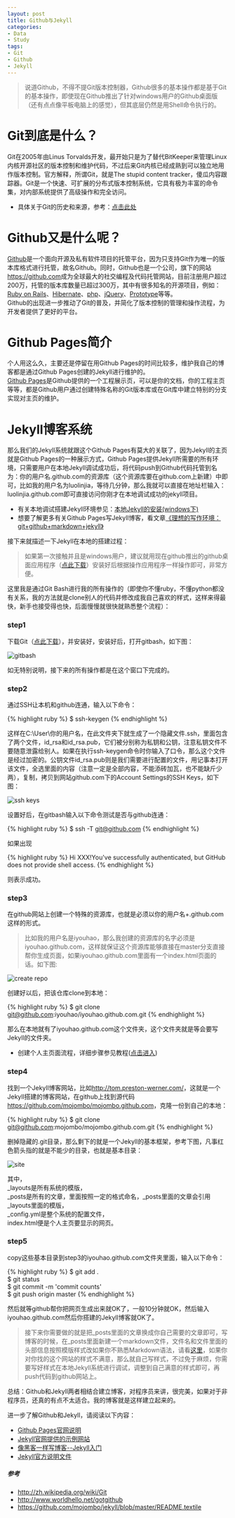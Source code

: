 ```yaml
---
layout: post
title: Github与Jekyll
categories:
- Data
- Study
tags:
- Git
- Github
- Jekyll
---
```


> 说道Github，不得不提Git版本控制器，Github很多的基本操作都是基于Git的基本操作，即使现在Github推出了针对windows用户的Github桌面版（还有点点像平板电脑上的感觉），但其底层仍然是用Shell命令执行的。  


# Git到底是什么？  
Git在2005年由Linus Torvalds开发，最开始只是为了替代BitKeeper来管理Linux内核开源社区的版本控制和维护代码，不过后来Git内核已经成熟到可以独立地用作版本控制。官方解释，所谓Git，就是The stupid content tracker，傻瓜内容跟踪器。Git是一个快速、可扩展的分布式版本控制系统，它具有极为丰富的命令集，对内部系统提供了高级操作和完全访问。  

- 具体关于Git的历史和来源，参考：[点击此处](http://zh.wikipedia.org/wiki/Git)  

# Github又是什么呢？  
[Github](https://github.com/)是一个面向开源及私有软件项目的托管平台，因为只支持Git作为唯一的版本库格式进行托管，故名Github。同时，Github也是一个公司，旗下的网站<https://github.com>成为全球最大的社交编程及代码托管网站，目前注册用户超过200万，托管的版本库数量已超过300万，其中有很多知名的开源项目，例如：[Ruby on Rails](https://github.com/rails/rails)、[Hibernate](https://github.com/hibernate/hibernate-orm)、[php](https://github.com/php/php-src)、[jQuery](https://github.com/jquery/jquery)、[Prototype](https://github.com/sstephenson/prototype)等等。  
Github的出现进一步推动了Git的普及，并简化了版本控制的管理和操作流程，为开发者提供了更好的平台。  

# Github Pages简介  
个人用这么久，主要还是停留在用Github Pages的时间比较多，维护我自己的博客都是通过Github Pages创建的Jekyll进行维护的。  
[Github Pages](http://pages.github.com/)是Github提供的一个工程展示页，可以是你的文档，你的工程主页等等，都是Github用户通过创建特殊名称的Git版本库或在Git库中建立特别的分支实现对主页的维护。  

# Jekyll博客系统  
那么我们的Jekyll系统就跟这个Github Pages有莫大的关联了，因为Jekyll的主页就是Github Pages的一种展示方式，Github Pages提供Jekyll所需要的所有环境，只需要用户在本地Jekyll调试成功后，将代码push到Github代码托管到名为：你的用户名.github.com的资源库（这个资源库要在github.com上新建）中即可，比如我的用户名为luolinjia，等待几分钟，那么我就可以直接在地址栏输入：luolinjia.github.com即可直接访问你刚才在本地调试成功的jekyll项目。  

- 有关本地调试搭建Jekyll环境参见：[本地Jekyll的安装(windows下)](http://luolinjia.com/cn/2012/08/windows-jekyll-install/)  
- 想要了解更多有关Github Pages写Jekyll博客，看文章[《理想的写作环境：git+github+markdown+jekyll》](http://www.yangzhiping.com/tech/writing-space.html)   
 

接下来就描述一下Jekyll在本地的搭建过程：  
> 如果第一次接触并且是windows用户，建议就用现在github推出的github桌面应用程序（[点此下载](http://github-windows.s3.amazonaws.com/GitHubSetup.exe)）安装好后根据操作应用程序一样操作即可，非常方便。  

这里我是通过Git Bash进行我的所有操作的（即使你不懂ruby，不懂python都没有关系，我的方法就是clone别人的代码并修改成我自己喜欢的样式，这样来得最快，新手也接受得也快，后面慢慢就很快就熟悉整个流程）：  
### step1  
下载Git（[点此下载](http://msysgit.github.com/)），并安装好，安装好后，打开gitbash，如下图：  

![gitbash](http://i.imgur.com/LweTE.png)  

如无特别说明，接下来的所有操作都是在这个窗口下完成的。  


### step2  
通过SSH让本机和github连通，输入以下命令：  

{% highlight ruby %}
$ ssh-keygen
{% endhighlight %}   

这样在C:\User\你的用户名，在此文件夹下就生成了一个隐藏文件.ssh，里面包含了两个文件，id_rsa和id_rsa.pub，它们被分别称为私钥和公钥，注意私钥文件不要随意泄露给别人。如果在执行ssh-keygen命令时你输入了口令，那么这个文件是经过加密的。公钥文件id_rsa.pub则是我们需要进行配置的文件，用记事本打开该文件，全选里面的内容（注意一定是全部内容，不能添砖加瓦，也不能缺斤少两），复制，拷贝到网站github.com下的Account Settings的SSH Keys，如下图：  

![ssh keys](http://i.imgur.com/ZPrl4.png)  

设置好后，在gitbash输入以下命令测试是否与github连通：  

{% highlight ruby %}
$ ssh -T git@github.com
{% endhighlight %}  

如果出现

{% highlight ruby %}
Hi XXX!You've successfully authenticated, but GitHub does not provide shell access.
{% endhighlight %}    

则表示成功。  

### step3  

在github网站上创建一个特殊的资源库，也就是必须以你的用户名+.github.com这样的形式。  

> 比如我的用户名是iyouhao，那么我创建的资源库的名字必须是iyouhao.github.com，这样就保证这个资源库能够直接在master分支直接帮你生成页面，如果iyouhao.github.com里面有一个index.html页面的话。如下图:  

![create repo](http://i.imgur.com/z2D5I.png)  

创建好以后，把该仓库clone到本地：  

{% highlight ruby %}
$ git clone git@github.com:iyouhao/iyouhao.github.com.git
{% endhighlight %}   

那么在本地就有了iyouhao.github.com这个文件夹，这个文件夹就是等会要写Jekyll的文件夹。  

- 创建个人主页面流程，详细步骤参见教程([点击进入](http://www.worldhello.net/gotgithub/03-project-hosting/050-homepage.html#jekyll))  


### step4  

找到一个Jekyll博客网站，比如<http://tom.preston-werner.com/>，这就是一个Jekyll搭建的博客网站，在github上找到源代码<https://github.com/mojombo/mojombo.github.com>，克隆一份到自己的本地：  

{% highlight ruby %}
$ git clone git@github.com:mojombo/mojombo.github.com.git
{% endhighlight %}   

删掉隐藏的.git目录，那么剩下的就是一个Jekyll的基本框架，参考下图，凡事红色箭头指的就是不能少的目录，也就是基本目录：  

![site](http://i.imgur.com/C4spB.png)  

其中，  
\_layouts是所有系统的模版，  
\_posts是所有的文章，里面按照一定的格式命名，\_posts里面的文章会引用\_layouts里面的模版，  
\_config.yml是整个系统的配置文件，  
index.html便是个人主页要显示的网页。  

### step5  

copy这些基本目录到step3的iyouhao.github.com文件夹里面，输入以下命令：  

{% highlight ruby %}
$ git add .  
$ git status   
$ git commit -m 'commit counts'   
$ git push origin master
{% endhighlight %}   

然后就等github帮你把网页生成出来就OK了，一般10分钟就OK，然后输入iyouhao.github.com然后你搭建的Jekyll博客就OK了。

> 接下来你需要做的就是把\_posts里面的文章换成你自己需要的文章即可，写博客的时候，在\_posts里面新建一个markdown文件，文件名和文件里面的头部信息按照模版样式改如果你不熟悉Markdown语法，请看[这里](http://luolinjia.com/cn/2012/08/markdown-flag/)，如果你对你找的这个网站的样式不满意，那么就自己写样式，不过免于麻烦，你需要写好样式在本地Jekyll系统进行调试，调整到自己满意的样式即可，再push代码到github网站上。  



总结：Github和Jekyll两者相结合建立博客，对程序员来讲，很完美，如果对于非程序员，还真的有点不太适合。我的博客就是这样建立起来的。    


进一步了解Github和Jekyll，请阅读以下内容：   

- [Github Pages官网说明](http://pages.github.com/)  
- [Jekyll官网提供的示例网站](https://github.com/mojombo/jekyll/wiki/sites)  
- [像黑客一样写博客--Jekyll入门](http://www.soimort.org/tech-blog/2011/11/19/introduction-to-jekyll_zh.html)   
- [Jekyll官方说明文件](https://github.com/mojombo/jekyll/blob/master/README.textile)



##### 参考  
- <http://zh.wikipedia.org/wiki/Git>  
- <http://www.worldhello.net/gotgithub>  
- <https://github.com/mojombo/jekyll/blob/master/README.textile>  

  

